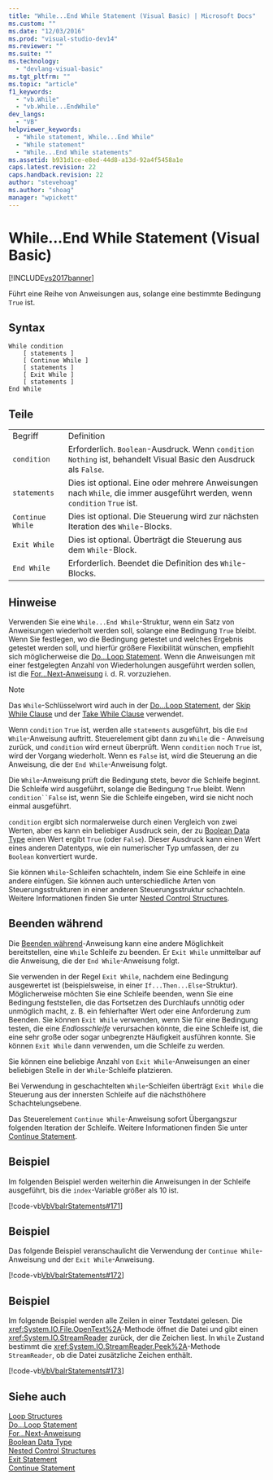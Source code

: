 ```yaml
---
title: "While...End While Statement (Visual Basic) | Microsoft Docs"
ms.custom: ""
ms.date: "12/03/2016"
ms.prod: "visual-studio-dev14"
ms.reviewer: ""
ms.suite: ""
ms.technology: 
  - "devlang-visual-basic"
ms.tgt_pltfrm: ""
ms.topic: "article"
f1_keywords: 
  - "vb.While"
  - "vb.While...EndWhile"
dev_langs: 
  - "VB"
helpviewer_keywords: 
  - "While statement, While...End While"
  - "While statement"
  - "While...End While statements"
ms.assetid: b931d1ce-e8ed-44d8-a13d-92a4f5458a1e
caps.latest.revision: 22
caps.handback.revision: 22
author: "stevehoag"
ms.author: "shoag"
manager: "wpickett"
---
```

# While...End While Statement (Visual Basic)
[!INCLUDE[vs2017banner](../../../visual-basic/developing-apps/includes/vs2017banner.md)]

Führt eine Reihe von Anweisungen aus, solange eine bestimmte Bedingung `True` ist.  
  
## Syntax  
  
```  
While condition  
    [ statements ]  
    [ Continue While ]  
    [ statements ]  
    [ Exit While ]  
    [ statements ]  
End While  
```  
  
## Teile  
  
|||  
|-|-|  
|Begriff|Definition|  
|`condition`|Erforderlich.  `Boolean`\-Ausdruck.  Wenn `condition` `Nothing` ist, behandelt Visual Basic den Ausdruck als `False`.|  
|`statements`|Dies ist optional.  Eine oder mehrere Anweisungen nach `While`, die immer ausgeführt werden, wenn `condition` `True` ist.|  
|`Continue While`|Dies ist optional.  Die Steuerung wird zur nächsten Iteration des `While`\-Blocks.|  
|`Exit While`|Dies ist optional.  Überträgt die Steuerung aus dem `While`\-Block.|  
|`End While`|Erforderlich.  Beendet die Definition des `While`\-Blocks.|  
  
## Hinweise  
 Verwenden Sie eine `While...End While`\-Struktur, wenn ein Satz von Anweisungen wiederholt werden soll, solange eine Bedingung `True` bleibt.  Wenn Sie festlegen, wo die Bedingung getestet und welches Ergebnis getestet werden soll, und hierfür größere Flexibilität wünschen, empfiehlt sich möglicherweise die [Do...Loop Statement](../../../visual-basic/language-reference/statements/do-loop-statement.md).  Wenn die Anweisungen mit einer festgelegten Anzahl von Wiederholungen ausgeführt werden sollen, ist die [For...Next\-Anweisung](../../../visual-basic/language-reference/statements/for-next-statement.md) i. d. R. vorzuziehen.  
  
> [!NOTE]
>  Das `While`\-Schlüsselwort wird auch in der [Do...Loop Statement](../../../visual-basic/language-reference/statements/do-loop-statement.md), der [Skip While Clause](../../../visual-basic/language-reference/queries/skip-while-clause.md) und der [Take While Clause](../../../visual-basic/language-reference/queries/take-while-clause.md) verwendet.  
  
 Wenn `condition` `True` ist, werden alle `statements` ausgeführt, bis die `End While`\-Anweisung auftritt.  Steuerelement gibt dann zu `While` die \- Anweisung zurück, und `condition` wird erneut überprüft.  Wenn `condition` noch `True` ist, wird der Vorgang wiederholt.  Wenn es `False` ist, wird die Steuerung an die Anweisung, die der `End While`\-Anweisung folgt.  
  
 Die `While`\-Anweisung prüft die Bedingung stets, bevor die Schleife beginnt.  Die Schleife wird ausgeführt, solange die Bedingung `True` bleibt.  Wenn `condition``False` ist, wenn Sie die Schleife eingeben, wird sie nicht noch einmal ausgeführt.  
  
 `condition` ergibt sich normalerweise durch einen Vergleich von zwei Werten, aber es kann ein beliebiger Ausdruck sein, der zu [Boolean Data Type](../../../visual-basic/language-reference/data-types/boolean-data-type.md) einen Wert ergibt `True` \(oder `False`\).  Dieser Ausdruck kann einen Wert eines anderen Datentyps, wie ein numerischer Typ umfassen, der zu `Boolean` konvertiert wurde.  
  
 Sie können `While`\-Schleifen schachteln, indem Sie eine Schleife in eine andere einfügen.  Sie können auch unterschiedliche Arten von Steuerungsstrukturen in einer anderen Steuerungsstruktur schachteln.  Weitere Informationen finden Sie unter [Nested Control Structures](../../../visual-basic/programming-guide/language-features/control-flow/nested-control-structures.md).  
  
## Beenden während  
 Die [Beenden während](../../../visual-basic/language-reference/statements/exit-statement.md)\-Anweisung kann eine andere Möglichkeit bereitstellen, eine `While` Schleife zu beenden.  Er `Exit While` unmittelbar auf die Anweisung, die der `End While`\-Anweisung folgt.  
  
 Sie verwenden in der Regel `Exit While`, nachdem eine Bedingung ausgewertet ist \(beispielsweise, in einer `If...Then...Else`\-Struktur\).  Möglicherweise möchten Sie eine Schleife beenden, wenn Sie eine Bedingung feststellen, die das Fortsetzen des Durchlaufs unnötig oder unmöglich macht, z. B. ein fehlerhafter Wert oder eine Anforderung zum Beenden.  Sie können `Exit While` verwenden, wenn Sie für eine Bedingung testen, die eine *Endlosschleife* verursachen könnte, die eine Schleife ist, die eine sehr große oder sogar unbegrenzte Häufigkeit ausführen konnte.  Sie können `Exit While` dann verwenden, um die Schleife zu werden.  
  
 Sie können eine beliebige Anzahl von `Exit While`\-Anweisungen an einer beliebigen Stelle in der `While`\-Schleife platzieren.  
  
 Bei Verwendung in geschachtelten `While`\-Schleifen überträgt `Exit While` die Steuerung aus der innersten Schleife auf die nächsthöhere Schachtelungsebene.  
  
 Das Steuerelement `Continue While`\-Anweisung sofort Übergangszur folgenden Iteration der Schleife.  Weitere Informationen finden Sie unter [Continue Statement](../../../visual-basic/language-reference/statements/continue-statement.md).  
  
## Beispiel  
 Im folgenden Beispiel werden weiterhin die Anweisungen in der Schleife ausgeführt, bis die `index`\-Variable größer als 10 ist.  
  
 [!code-vb[VbVbalrStatements#171](../../../visual-basic/language-reference/error-messages/codesnippet/VisualBasic/while-end-while-statement_1.vb)]  
  
## Beispiel  
 Das folgende Beispiel veranschaulicht die Verwendung der `Continue While`\-Anweisung und der `Exit While`\-Anweisung.  
  
 [!code-vb[VbVbalrStatements#172](../../../visual-basic/language-reference/error-messages/codesnippet/VisualBasic/while-end-while-statement_2.vb)]  
  
## Beispiel  
 Im folgende Beispiel werden alle Zeilen in einer Textdatei gelesen.  Die <xref:System.IO.File.OpenText%2A>\-Methode öffnet die Datei und gibt einen <xref:System.IO.StreamReader> zurück, der die Zeichen liest.  In `While` Zustand bestimmt die <xref:System.IO.StreamReader.Peek%2A>\-Methode `StreamReader`, ob die Datei zusätzliche Zeichen enthält.  
  
 [!code-vb[VbVbalrStatements#173](../../../visual-basic/language-reference/error-messages/codesnippet/VisualBasic/while-end-while-statement_3.vb)]  
  
## Siehe auch  
 [Loop Structures](../../../visual-basic/programming-guide/language-features/control-flow/loop-structures.md)   
 [Do...Loop Statement](../../../visual-basic/language-reference/statements/do-loop-statement.md)   
 [For...Next\-Anweisung](../../../visual-basic/language-reference/statements/for-next-statement.md)   
 [Boolean Data Type](../../../visual-basic/language-reference/data-types/boolean-data-type.md)   
 [Nested Control Structures](../../../visual-basic/programming-guide/language-features/control-flow/nested-control-structures.md)   
 [Exit Statement](../../../visual-basic/language-reference/statements/exit-statement.md)   
 [Continue Statement](../../../visual-basic/language-reference/statements/continue-statement.md)